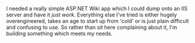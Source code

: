 I needed a really simple ASP.NET Wiki app which I could dump onto an IIS server and have it *just work*. Everything else I've tried is either hugely overengineered, takes an age to start up from 'cold' or is just plain difficult and confusing to use. So rather than sit here complaining about it, I'm building something which meets my needs.